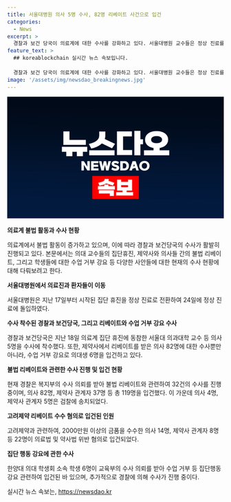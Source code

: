 ```yaml
---
title: 서울대병원 의사 5명 수사, 82명 리베이트 사건으로 입건
categories:
  - News
excerpt: >
  경찰과 보건 당국이 의료계에 대한 수사를 강화하고 있다. 서울대병원 교수들은 정상 진료를 재개하기로 했으며, 경찰은 의료계에서의 불법 리베이트와 집단 행동 강요 등 다양한 혐의에 대해 수사 중이다. 의료진과 환자들에게 피해를 주는 의료진을 고발하겠다는 복지부의 의사 선고에 따라, 경찰은 집단 휴진과 관련한 의료진들을 엄정하게 조사할 예정이며, 불법 리베이트와 관련된 수사 역시 활발히 진행 중이다. 또한, 교육부가 집단행동 강요에 대한 제보가 접수되자 해당 대학들을 경찰에 수사 의뢰했다.
feature_text: >
  ## koreablockchain 실시간 뉴스 속보입니다.

  경찰과 보건 당국이 의료계에 대한 수사를 강화하고 있다. 서울대병원 교수들은 정상 진료를 재개하기로 했으며, 경찰은 의료계에서의 불법 리베이트와 집단 행동 강요 등 다양한 혐의에 대해 수사 중이다. 의료진과 환자들에게 피해를 주는 의료진을 고발하겠다는 복지부의 의사 선고에 따라, 경찰은 집단 휴진과 관련한 의료진들을 엄정하게 조사할 예정이며, 불법 리베이트와 관련된 수사 역시 활발히 진행 중이다. 또한, 교육부가 집단행동 강요에 대한 제보가 접수되자 해당 대학들을 경찰에 수사 의뢰했다.
image: '/assets/img/newsdao_breakingnews.jpg'
---
```


<p><img src="/assets/img/newsdao_breakingnews.jpg" alt="koreablockchain 속보" /></p>

<p><strong>의료계 불법 활동과 수사 현황</strong></p>

<p>의료계에서 불법 활동이 증가하고 있으며, 이에 따라 경찰과 보건당국의 수사가 활발히 진행되고 있다. 본문에서는 의대 교수들의 집단휴진, 제약사와 의사들 간의 불법 리베이트, 그리고 학생들에 대한 수업 거부 강요 등 다양한 사안들에 대한 현재의 수사 현황에 대해 다뤄보려고 한다.</p>

<p><strong>서울대병원에서 의료진과 환자들이 이동</strong></p>

<p>서울대병원은 지난 17일부터 시작된 집단 휴진을 정상 진료로 전환하여 24일에 정상 진료에 돌입하였다.</p>

<p><strong>수사 착수된 경찰과 보건당국, 그리고 리베이트와 수업 거부 강요 수사</strong></p>

<p>경찰과 보건당국은 지난 18일 의료계 집단 휴진에 동참한 서울대 의과대학 교수 등 의사 5명을 수사에 착수했다. 또한, 제약사에서 리베이트를 받은 의사 82명에 대한 수사뿐만 아니라, 수업 거부 강요로 의대생 6명을 입건하고 있다.</p>

<p><strong>불법 리베이트와 관련한 수사 진행 및 입건 현황</strong></p>

<p>현재 경찰은 복지부의 수사 의뢰를 받아 불법 리베이트와 관련하여 32건의 수사를 진행 중이며, 의사 82명, 제약사 관계자 37명 등 총 119명을 입건했다. 이 가운데 의사 4명, 제약사 관계자 5명은 검찰에 송치되었다.</p>

<p><strong>고려제약 리베이트 수수 혐의로 입건된 인원</strong></p>

<p>고려제약과 관련하여, 2000만원 이상의 금품을 수수한 의사 14명, 제약사 관계자 8명 등 22명이 의료법 및 약사법 위반 혐의로 입건되었다.</p>

<p><strong>집단 행동 강요에 관한 수사</strong></p>

<p>한양대 의대 학생회 소속 학생 6명이 교육부의 수사 의뢰를 받아 수업 거부 등 집단행동 강요 관련하여 입건된 바 있으며, 추가적으로 경찰에 의해 수사가 진행 중이다.</p>
실시간 뉴스 속보는, <a href="https://newsdao.kr" rel="dofollow">https://newsdao.kr</a>


